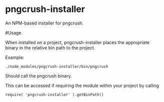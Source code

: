 pngcrush-installer
==================

An NPM-based installer for pngcrush.


#Usage

When installed on a project, pngcrush-installer places the appropriate binary in the relative bin path to the project.

Example:

```
./node_modules/pngcrush-installer/bin/pngcrush
```

Should call the pngcrush binary.

This can be accessed if requiring the module within your project by calling 

```
require( 'pngcrush-installer' ).getBinPath()
```
